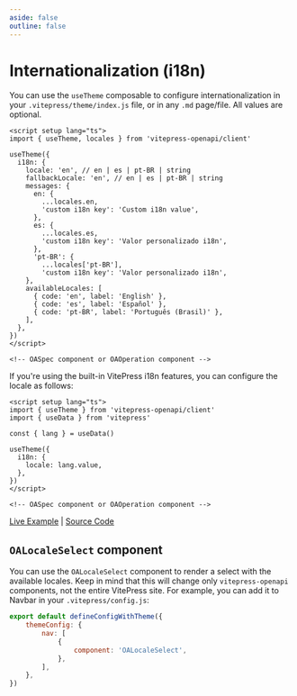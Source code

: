 ```yaml
---
aside: false
outline: false
---
```


# Internationalization (i18n)

You can use the `useTheme` composable to configure internationalization in your `.vitepress/theme/index.js` file, or in any `.md` page/file. All values are optional.

```vue
<script setup lang="ts">
import { useTheme, locales } from 'vitepress-openapi/client'

useTheme({
  i18n: {
    locale: 'en', // en | es | pt-BR | string
    fallbackLocale: 'en', // en | es | pt-BR | string
    messages: {
      en: {
        ...locales.en,
        'custom i18n key': 'Custom i18n value',
      },
      es: {
        ...locales.es,
        'custom i18n key': 'Valor personalizado i18n',
      },
      'pt-BR': {
        ...locales['pt-BR'],
        'custom i18n key': 'Valor personalizado i18n',
    },
    availableLocales: [
      { code: 'en', label: 'English' },
      { code: 'es', label: 'Español' },
      { code: 'pt-BR', label: 'Português (Brasil)' },
    ],
  },
})
</script>

<!-- OASpec component or OAOperation component -->
```

If you're using the built-in VitePress i18n features, you can configure the locale as follows:

```vue
<script setup lang="ts">
import { useTheme } from 'vitepress-openapi/client'
import { useData } from 'vitepress'

const { lang } = useData()

useTheme({
  i18n: {
    locale: lang.value,
  },
})
</script>

<!-- OASpec component or OAOperation component -->
```

<div class="flex justify-center">
<div class="tip custom-block w-full max-w-xl p-4 text-center">

[Live Example](https://vitepress-openapi-i18n.vercel.app/) | [Source Code](https://github.com/enzonotario/vitepress-openapi-i18n)

</div>
</div>

## `OALocaleSelect` component

You can use the `OALocaleSelect` component to render a select with the available locales. Keep in mind that this will change only `vitepress-openapi` components, not the entire VitePress site. For example, you can add it to Navbar in your `.vitepress/config.js`:

```js
export default defineConfigWithTheme({
    themeConfig: {
        nav: [
            {
                component: 'OALocaleSelect',
            },
        ],
    },
})
```
